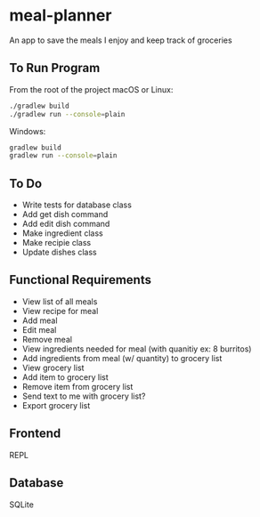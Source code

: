 # meal-planner

An app to save the meals I enjoy and keep track of groceries

## To Run Program

From the root of the project
macOS or Linux:

```bash
./gradlew build
./gradlew run --console=plain
```

Windows:

```bash
gradlew build
gradlew run --console=plain
```

## To Do

- Write tests for database class
- Add get dish command
- Add edit dish command
- Make ingredient class
- Make recipie class
- Update dishes class

## Functional Requirements

- View list of all meals
- View recipe for meal
- Add meal
- Edit meal
- Remove meal
- View ingredients needed for meal (with quanitiy ex: 8 burritos)
- Add ingredients from meal (w/ quantity) to grocery list
- View grocery list
- Add item to grocery list
- Remove item from grocery list
- Send text to me with grocery list?
- Export grocery list

## Frontend

REPL

## Database

SQLite
